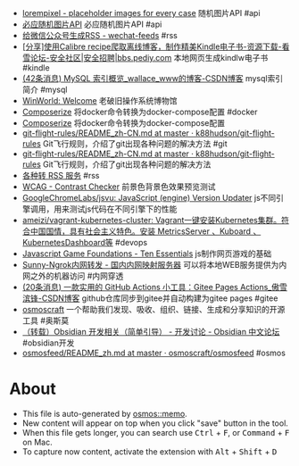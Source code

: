 - [lorempixel - placeholder images for every case](http://lorempixel.com/) 随机图片API #api
- [必应随机图片API](https://bing.ioliu.cn/v1/rand) 必应随机图片API #api
- [给微信公众号生成RSS - wechat-feeds](https://wechat.privacyhide.com/) #rss
- [[分享]使用Calibre recipe爬取离线博客，制作精美Kindle电子书-资源下载-看雪论坛-安全社区|安全招聘|bbs.pediy.com](https://bbs.pediy.com/thread-269615.htm) 本地网页生成kindlw电子书 #kindle
- [(42条消息) MySQL 索引概览_wallace_www的博客-CSDN博客](https://blog.csdn.net/wallace_www/article/details/117264149) mysql索引简介 #mysql
- [WinWorld: Welcome](https://winworldpc.com/home) 老破旧操作系统博物馆
- [Composerize](https://www.composerize.com/?utm_source=appinn.com) 将docker命令转换为docker-compose配置 #docker
- [Composerize](https://www.composerize.com/?utm_source=appinn.com) 将docker命令转换为docker-compose配置
- [git-flight-rules/README_zh-CN.md at master · k88hudson/git-flight-rules](https://github.com/k88hudson/git-flight-rules/blob/master/README_zh-CN.md) Git飞行规则，介绍了git出现各种问题的解决方法 #git
- [git-flight-rules/README_zh-CN.md at master · k88hudson/git-flight-rules](https://github.com/k88hudson/git-flight-rules/blob/master/README_zh-CN.md) Git飞行规则，介绍了git出现各种问题的解决方法
- [各种转 RSS 服务](https://rss.lilydjwg.me/) #rss
- [WCAG - Contrast Checker](https://contrastchecker.com/) 前景色背景色效果预览测试
- [GoogleChromeLabs/jsvu: JavaScript (engine) Version Updater](https://github.com/GoogleChromeLabs/jsvu) js不同引擎调用，用来测试js代码在不同引擎下的性能
- [ameizi/vagrant-kubernetes-cluster: Vagrant一键安装Kubernetes集群。符合中国国情，具有社会主义特色。安装 MetricsServer 、Kuboard 、KubernetesDashboard等](https://github.com/ameizi/vagrant-kubernetes-cluster) #devops
- [Javascript Game Foundations - Ten Essentials](https://codeincomplete.com/articles/javascript-game-foundations/) js制作网页游戏的基础
- [Sunny-Ngrok内网转发 - 国内内网映射服务器](https://www.ngrok.cc/) 可以将本地WEB服务提供为内网之外的机器访问 #内网穿透
- [(20条消息) 一款实用的 GitHub Actions 小工具：Gitee Pages Actions_傲雪滨锋-CSDN博客](https://blog.csdn.net/ylb0109/article/details/106346061) github仓库同步到gitee并自动构建为gitee pages #gitee
- [osmoscraft](https://github.com/osmoscraft) 一个帮助我们发现、吸收、组织、链接、生成和分享知识的开源工具 #奥斯莫
- [（转载）Obsidian 开发相关（简单引导） - 开发讨论 - Obsidian 中文论坛](https://forum-zh.obsidian.md/t/topic/148) #obsidian开发
- [osmosfeed/README_zh.md at master · osmoscraft/osmosfeed](https://github.com/osmoscraft/osmosfeed/blob/master/README_zh.md) #osmos

# About

- This file is auto-generated by [osmos::memo](https://github.com/osmoscraft/osmosmemo).
- New content will appear on top when you click "save" button in the tool.
- When this file gets longer, you can search use <kbd>Ctrl</kbd> + <kbd>F</kbd>, or <kbd>Command</kbd> + <kbd>F</kbd> on Mac.
- To capture now content, activate the extension with <kbd>Alt</kbd> + <kbd>Shift</kbd> + <kbd>D</kbd>
